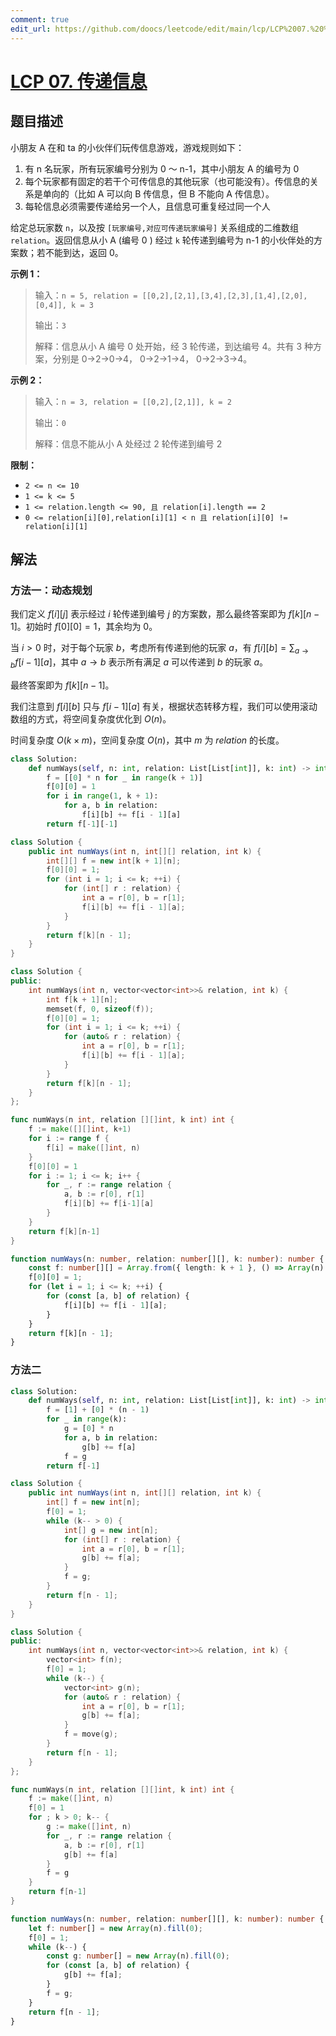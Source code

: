 ```yaml
---
comment: true
edit_url: https://github.com/doocs/leetcode/edit/main/lcp/LCP%2007.%20%E4%BC%A0%E9%80%92%E4%BF%A1%E6%81%AF/README.md
---
```


# [LCP 07. 传递信息](https://leetcode.cn/problems/chuan-di-xin-xi)

## 题目描述

<!-- 这里写题目描述 -->

<p>小朋友 A 在和 ta 的小伙伴们玩传信息游戏，游戏规则如下：</p>

<ol>
	<li>有 n 名玩家，所有玩家编号分别为 0 ～ n-1，其中小朋友 A 的编号为 0</li>
	<li>每个玩家都有固定的若干个可传信息的其他玩家（也可能没有）。传信息的关系是单向的（比如 A 可以向 B 传信息，但 B 不能向 A 传信息）。</li>
	<li>每轮信息必须需要传递给另一个人，且信息可重复经过同一个人</li>
</ol>

<p>给定总玩家数 <code>n</code>，以及按 <code>[玩家编号,对应可传递玩家编号]</code> 关系组成的二维数组 <code>relation</code>。返回信息从小 A (编号 0 ) 经过 <code>k</code> 轮传递到编号为 n-1 的小伙伴处的方案数；若不能到达，返回 0。</p>

<p><strong>示例 1：</strong></p>

<blockquote>
<p>输入：<code>n = 5, relation = [[0,2],[2,1],[3,4],[2,3],[1,4],[2,0],[0,4]], k = 3</code></p>

<p>输出：<code>3</code></p>

<p>解释：信息从小 A 编号 0 处开始，经 3 轮传递，到达编号 4。共有 3 种方案，分别是 0-&gt;2-&gt;0-&gt;4， 0-&gt;2-&gt;1-&gt;4， 0-&gt;2-&gt;3-&gt;4。</p>
</blockquote>

<p><strong>示例 2：</strong></p>

<blockquote>
<p>输入：<code>n = 3, relation = [[0,2],[2,1]], k = 2</code></p>

<p>输出：<code>0</code></p>

<p>解释：信息不能从小 A 处经过 2 轮传递到编号 2</p>
</blockquote>

<p><strong>限制：</strong></p>

<ul>
	<li><code>2 &lt;= n &lt;= 10</code></li>
	<li><code>1 &lt;= k &lt;= 5</code></li>
	<li><code>1 &lt;= relation.length &lt;= 90, 且 relation[i].length == 2</code></li>
	<li><code>0 &lt;= relation[i][0],relation[i][1] &lt; n 且 relation[i][0] != relation[i][1]</code></li>
</ul>

## 解法

### 方法一：动态规划

我们定义 $f[i][j]$ 表示经过 $i$ 轮传递到编号 $j$ 的方案数，那么最终答案即为 $f[k][n-1]$。初始时 $f[0][0]=1$，其余均为 $0$。

当 $i \gt 0$ 时，对于每个玩家 $b$，考虑所有传递到他的玩家 $a$，有 $f[i][b]=\sum_{a \to b} f[i-1][a]$，其中 $a \to b$ 表示所有满足 $a$ 可以传递到 $b$ 的玩家 $a$。

最终答案即为 $f[k][n-1]$。

我们注意到 $f[i][b]$ 只与 $f[i-1][a]$ 有关，根据状态转移方程，我们可以使用滚动数组的方式，将空间复杂度优化到 $O(n)$。

时间复杂度 $O(k \times m)$，空间复杂度 $O(n)$，其中 $m$ 为 $relation$ 的长度。

<!-- tabs:start -->

```python
class Solution:
    def numWays(self, n: int, relation: List[List[int]], k: int) -> int:
        f = [[0] * n for _ in range(k + 1)]
        f[0][0] = 1
        for i in range(1, k + 1):
            for a, b in relation:
                f[i][b] += f[i - 1][a]
        return f[-1][-1]
```

```java
class Solution {
    public int numWays(int n, int[][] relation, int k) {
        int[][] f = new int[k + 1][n];
        f[0][0] = 1;
        for (int i = 1; i <= k; ++i) {
            for (int[] r : relation) {
                int a = r[0], b = r[1];
                f[i][b] += f[i - 1][a];
            }
        }
        return f[k][n - 1];
    }
}
```

```cpp
class Solution {
public:
    int numWays(int n, vector<vector<int>>& relation, int k) {
        int f[k + 1][n];
        memset(f, 0, sizeof(f));
        f[0][0] = 1;
        for (int i = 1; i <= k; ++i) {
            for (auto& r : relation) {
                int a = r[0], b = r[1];
                f[i][b] += f[i - 1][a];
            }
        }
        return f[k][n - 1];
    }
};
```

```go
func numWays(n int, relation [][]int, k int) int {
	f := make([][]int, k+1)
	for i := range f {
		f[i] = make([]int, n)
	}
	f[0][0] = 1
	for i := 1; i <= k; i++ {
		for _, r := range relation {
			a, b := r[0], r[1]
			f[i][b] += f[i-1][a]
		}
	}
	return f[k][n-1]
}
```

```ts
function numWays(n: number, relation: number[][], k: number): number {
    const f: number[][] = Array.from({ length: k + 1 }, () => Array(n).fill(0));
    f[0][0] = 1;
    for (let i = 1; i <= k; ++i) {
        for (const [a, b] of relation) {
            f[i][b] += f[i - 1][a];
        }
    }
    return f[k][n - 1];
}
```

<!-- tabs:end -->

### 方法二

<!-- tabs:start -->

```python
class Solution:
    def numWays(self, n: int, relation: List[List[int]], k: int) -> int:
        f = [1] + [0] * (n - 1)
        for _ in range(k):
            g = [0] * n
            for a, b in relation:
                g[b] += f[a]
            f = g
        return f[-1]
```

```java
class Solution {
    public int numWays(int n, int[][] relation, int k) {
        int[] f = new int[n];
        f[0] = 1;
        while (k-- > 0) {
            int[] g = new int[n];
            for (int[] r : relation) {
                int a = r[0], b = r[1];
                g[b] += f[a];
            }
            f = g;
        }
        return f[n - 1];
    }
}
```

```cpp
class Solution {
public:
    int numWays(int n, vector<vector<int>>& relation, int k) {
        vector<int> f(n);
        f[0] = 1;
        while (k--) {
            vector<int> g(n);
            for (auto& r : relation) {
                int a = r[0], b = r[1];
                g[b] += f[a];
            }
            f = move(g);
        }
        return f[n - 1];
    }
};
```

```go
func numWays(n int, relation [][]int, k int) int {
	f := make([]int, n)
	f[0] = 1
	for ; k > 0; k-- {
		g := make([]int, n)
		for _, r := range relation {
			a, b := r[0], r[1]
			g[b] += f[a]
		}
		f = g
	}
	return f[n-1]
}
```

```ts
function numWays(n: number, relation: number[][], k: number): number {
    let f: number[] = new Array(n).fill(0);
    f[0] = 1;
    while (k--) {
        const g: number[] = new Array(n).fill(0);
        for (const [a, b] of relation) {
            g[b] += f[a];
        }
        f = g;
    }
    return f[n - 1];
}
```

<!-- tabs:end -->

<!-- end -->
